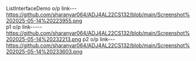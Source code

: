 ListInterfaceDemo o/p link---  https://github.com/sharanyar064/ADJ4AL22CS132/blob/main/Screenshot%202025-05-14%20223955.png             
p1 o/p link-----https://github.com/sharanyar064/ADJ4AL22CS132/blob/main/Screenshot%202025-05-14%20232213.png
p2 o/p link---https://github.com/sharanyar064/ADJ4AL22CS132/blob/main/Screenshot%202025-05-14%20233603.png

